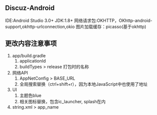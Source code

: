 ## Discuz-Android
IDE:Android Studio 3.0+
JDK:1.8+
网络请求包:OKHTTP，OKhttp-android-support,okhttp-urlconnection,okio
图片加载缓存：picasso(基于okhttp)


## 更改内容注意事项
1. app/build.gradle
    1. applicationId
    2. buildTypes > release 打包时的名称
3. 网络API
    1. AppNetConfig > BASE_URL
    2. 全局搜索替换（ctrl+shift+r），因为本地JavaScript中也使用了地址
3. UI
    1. 主题色blue
    2. 相关图标替换，包含ic_launcher, splash在内
4. string.xml > app_name



